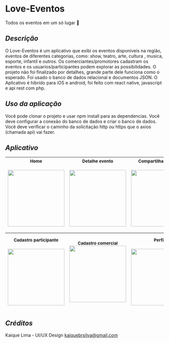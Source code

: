 # Love-Eventos
Todos os eventos em um só lugar 🎉

*Descrição* <br>
---
O Love-Eventos é um aplicativo que exibi os eventos disponiveis na região, eventos de diferentes categorias, como: show, teatro, arte, cultura , musica, esporte, infantil e outros. Os comerciantes/promotores cadastram os eventos e os usuarios/participantes podem explorar as possibilidades. O projeto não foi finalizado por detalhes, grande parte dele funciona como o esperado. Foi usado o banco de dados relacional e documentos JSON. O Aplicativo é híbrido para iOS e android, foi feito com react native, javascript e api rest com php.

*Uso da aplicação* <br>
---
Você pode clonar o projeto e usar npm install para as dependencias. Você deve configurar a conexão do banco de dados e criar o banco de dados. Você deve verificar o caminho da solicitação http ou https que o axios (chamada api) vai fazer.

*Aplicativo* <br>
---
 <sub> Home </sub> <br> <br> <img src="https://github.com/MairaSantoss/Love-Eventos/assets/89280923/a347350a-24f7-4843-8515-e284ed4e149c" width=180 > |<sub> Detalhe evento </sub> <br> <br>  <img src="https://github.com/MairaSantoss/Love-Eventos/assets/89280923/3cb0eba1-5f5d-4f11-ae44-78132fa8b731" width=180 >| <sub> Compartilhar evento </sub>  <br>  <br>  <img src="https://github.com/MairaSantoss/Love-Eventos/assets/89280923/f4a894e7-069c-4a4f-a95f-6e5ba4da2dde" width=180 >| <sub> Evento por perto</sub> <br>  <br> <img src="https://github.com/MairaSantoss/Love-Eventos/assets/89280923/544c6aa6-d31a-4d62-95b3-bdae611b54e4" width=180 > |<sub> Filtro </sub>  <br>  <br> <img src="https://github.com/MairaSantoss/Love-Eventos/assets/89280923/c2fa73a7-3e62-43a7-a864-44faa7b53003" width=180 > 
| :---: | :---: | :---: | :---: | :---: | 

 <sub> Cadastro participante </sub> <br> <br> <img src="https://github.com/MairaSantoss/Love-Eventos/assets/89280923/fb1c1445-a389-47c6-8ab6-9d8377ca820d" width=180 > |<sub> Cadastro comercial </sub> <br> <img src="https://github.com/MairaSantoss/Love-Eventos/assets/89280923/a719cc77-ec8a-4b01-9d2e-4ac63c360b76" width=180 >| <sub> Perfil </sub>  <br> <br>   <img src="https://github.com/MairaSantoss/Love-Eventos/assets/89280923/545111ef-f1c7-437a-9814-00cefcb1d802" width=180 >| <sub> Meus eventos</sub> <br>  <br> <img src="https://github.com/MairaSantoss/Love-Eventos/assets/89280923/02daa1b7-a577-4135-8fbf-fd815529ca3a" width=180 > |<sub> Cancelar evento </sub>   <br>   <br>  <br> <img src="https://github.com/MairaSantoss/Love-Eventos/assets/89280923/c75686a8-04e5-4009-91f5-a0122dd78500" width=180 > 
| :---: | :---: | :---: | :---: | :---: | 

*Créditos* <br>
---
Kaique Lima - UI/UX Design 
kaiquebrsilva@gmail.com
